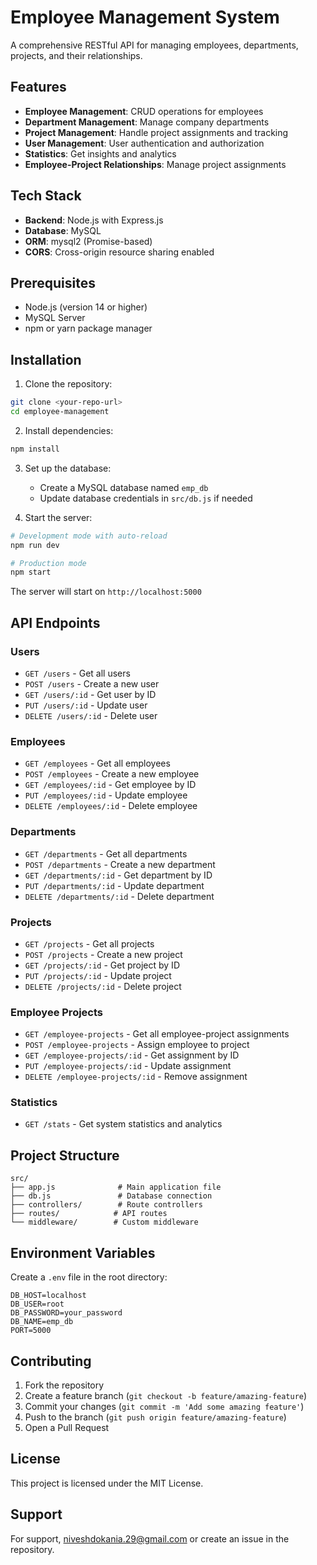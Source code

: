 # Employee Management System

A comprehensive RESTful API for managing employees, departments, projects, and their relationships.

## Features

- **Employee Management**: CRUD operations for employees
- **Department Management**: Manage company departments
- **Project Management**: Handle project assignments and tracking
- **User Management**: User authentication and authorization
- **Statistics**: Get insights and analytics
- **Employee-Project Relationships**: Manage project assignments

## Tech Stack

- **Backend**: Node.js with Express.js
- **Database**: MySQL
- **ORM**: mysql2 (Promise-based)
- **CORS**: Cross-origin resource sharing enabled

## Prerequisites

- Node.js (version 14 or higher)
- MySQL Server
- npm or yarn package manager

## Installation

1. Clone the repository:
```bash
git clone <your-repo-url>
cd employee-management
```

2. Install dependencies:
```bash
npm install
```

3. Set up the database:
   - Create a MySQL database named `emp_db`
   - Update database credentials in `src/db.js` if needed

4. Start the server:
```bash
# Development mode with auto-reload
npm run dev

# Production mode
npm start
```

The server will start on `http://localhost:5000`

## API Endpoints

### Users
- `GET /users` - Get all users
- `POST /users` - Create a new user
- `GET /users/:id` - Get user by ID
- `PUT /users/:id` - Update user
- `DELETE /users/:id` - Delete user

### Employees
- `GET /employees` - Get all employees
- `POST /employees` - Create a new employee
- `GET /employees/:id` - Get employee by ID
- `PUT /employees/:id` - Update employee
- `DELETE /employees/:id` - Delete employee

### Departments
- `GET /departments` - Get all departments
- `POST /departments` - Create a new department
- `GET /departments/:id` - Get department by ID
- `PUT /departments/:id` - Update department
- `DELETE /departments/:id` - Delete department

### Projects
- `GET /projects` - Get all projects
- `POST /projects` - Create a new project
- `GET /projects/:id` - Get project by ID
- `PUT /projects/:id` - Update project
- `DELETE /projects/:id` - Delete project

### Employee Projects
- `GET /employee-projects` - Get all employee-project assignments
- `POST /employee-projects` - Assign employee to project
- `GET /employee-projects/:id` - Get assignment by ID
- `PUT /employee-projects/:id` - Update assignment
- `DELETE /employee-projects/:id` - Remove assignment

### Statistics
- `GET /stats` - Get system statistics and analytics

## Project Structure

```
src/
├── app.js              # Main application file
├── db.js               # Database connection
├── controllers/        # Route controllers
├── routes/            # API routes
└── middleware/        # Custom middleware
```

## Environment Variables

Create a `.env` file in the root directory:

```env
DB_HOST=localhost
DB_USER=root
DB_PASSWORD=your_password
DB_NAME=emp_db
PORT=5000
```

## Contributing

1. Fork the repository
2. Create a feature branch (`git checkout -b feature/amazing-feature`)
3. Commit your changes (`git commit -m 'Add some amazing feature'`)
4. Push to the branch (`git push origin feature/amazing-feature`)
5. Open a Pull Request

## License

This project is licensed under the MIT License.

## Support

For support, niveshdokania.29@gmail.com or create an issue in the repository. 
